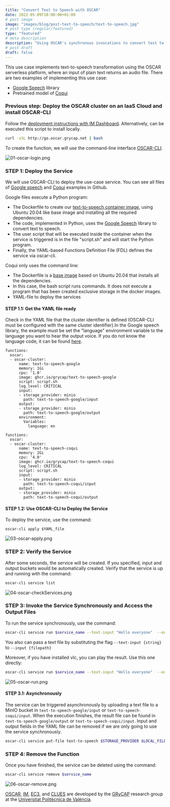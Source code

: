 ```yaml
---
title: "Convert Text to Speech with OSCAR"
date: 2022-05-09T18:00:00+01:00
# post image
image: "images/blog/post-text-to-speech/text-to-speech.jpg"
# post type (regular/featured)
type: "featured"
# meta description
description: "Using OSCAR's synchronous invocations to convert text to audio files"
# post draft
draft: false
---
```



This use case implements text-to-speech transformation using the OSCAR serverless platform, where an input of plain text returns an audio file. There are two examples of implementing this use case:

- [Google Speech](https://pypi.org/project/google-speech/) library
- Pretrained model of [Coqui](https://github.com/coqui-ai/TTS)

### Previous step: Deploy the OSCAR cluster on an IaaS Cloud and install OSCAR-CLI

Follow the [deployment instructions with IM Dashboard](https://docs.oscar.grycap.net/deploy-im-dashboard/). Alternatively, can be executed this script to install locally.

```bash
curl -sSL http://go.oscar.grycap.net | bash
```

To create the function, we will use the command-line interface [OSCAR-CLI](https://docs.oscar.grycap.net/oscar-cli/).

![01-oscar-login.png](../../images/blog/post-text-to-speech/01-oscar-login.png)

### STEP 1: Deploy the Service

We will use OSCAR-CLI to deploy the use-case service. You can see all files of [Google speech](https://github.com/orgs/grycap/packages/container/package/text-to-speech-google) and [Coqui](https://github.com/orgs/grycap/packages/container/package/text-to-speech-coqui) examples in Github.

Google files execute a Python program:

- The Dockerfile to create our [text-to-speech container image](https://github.com/orgs/grycap/packages/container/package/text-to-speech-google), using Ubuntu 20.04 like base image and installing all the required dependencies.
- The code, implemented in Python, uses the [Google Speech](https://pypi.org/project/google-speech/) library to convert text to speech.
- The user script that will be executed inside the container when the service is triggered is in the file "script.sh" and will start the Python program.
- Finally, the YAML-based Functions Definition File (FDL) defines the service via oscar-cli.

Coqui only uses the command line:

- The Dockerfile is a [base image](https://github.com/orgs/grycap/packages/container/package/text-to-speech-coqui) based on Ubuntu 20.04 that installs all the dependencies.
- In this case, the bash script runs commands. It does not execute a program that has been created exclusive storage in the docker images.
- YAML-file to deploy the services

#### STEP 1.1: Get the YAML file ready

Check in the YAML file that the cluster identifier is defined (OSCAR-CLI must be configured with the same cluster identifier).In the Google speech library, the example must be set the "language" environment variable to the language you want to hear the output voice. If you do not know the language code, it can be found [here](https://www.andiamo.co.uk/resources/iso-language-codes/).


```
functions:
  oscar:
  - oscar-cluster:
      name: text-to-speech-google
      memory: 1Gi
      cpu: '1.0'
      image: ghcr.io/grycap/text-to-speech-google
      script: script.sh
      log_level: CRITICAL
      input:
      - storage_provider: minio
        path: text-to-speech-google/input
      output:
      - storage_provider: minio
        path: text-to-speech-google/output
      environment: 
        Variables:
          language: en
```

```
functions:
  oscar:
  - oscar-cluster:
      name: text-to-speech-coqui
      memory: 2Gi
      cpu: '4.0'
      image: ghcr.io/grycap/text-to-speech-coqui
      log_level: CRITICAL
      script: script.sh
      input:
      - storage_provider: minio
        path: text-to-speech-coqui/input
      output:
      - storage_provider: minio
        path: text-to-speech-coqui/output
```

#### STEP 1.2: Use OSCAR-CLI to Deploy the Service

To deploy the service, use the command:

```
oscar-cli apply $YAML_file

```

![03-oscar-apply.png](../../images/blog/post-text-to-speech/03-oscar-apply.png)

### STEP 2: Verify the Service

After some seconds, the service will be created. If you specified, input and output buckets would be automatically created. Verify that the service is up and running with the command:

```sh
oscar-cli service list
```

![04-oscar-checkServices.png](../../images/blog/post-text-to-speech/04-oscar-checkServices.png)

### STEP 3: Invoke the Service Synchronously and Access the Output Files

To run the service synchronously, use the command:

```sh
oscar-cli service run $service_name --text-input "Hello everyone"  --output output.mp3
```

You also can pass a text file by substituting the flag `--text-input {string}` to `--input {filepath}`

Moreover, if you have installed vlc, you can play the result. Use this one directly:

```sh
oscar-cli service run $service_name --text-input "Hello everyone"  --output output.mp3 && vlc output.mp3
```

![05-oscar-run.png](../../images/blog/post-text-to-speech/05-oscar-run.png)

#### STEP 3.1: Asynchronously

The service can be triggered asynchronously by uploading a text file to a MinIO bucket in `text-to-speech-google/input` or `text-to-speech-coqui/input`. When the execution finishes, the result file can be found in `text-to-speech-google/output` or `text-to-speech-coqui/input`. Input and output fields in the YAML file can be removed if we are only going to use the service synchronously.

```sh
oscar-cli service put-file text-to-speech $STORAGE_PROVIDER $LOCAL_FILE $REMOTE_FILE
```


### STEP 4: Remove the Function

Once you have finished, the service can be deleted using the command:

```sh
oscar-cli service remove $service_name
```

![06-oscar-remove.png](../../images/blog/post-text-to-speech/06-oscar-remove.png)


[OSCAR](https://grycap.github.io/oscar/), [IM](http://www.grycap.upv.es/im), [EC3](https://github.com/grycap/ec3), and [CLUES](https://www.grycap.upv.es/clues/) are developed by the [GRyCAP](https://www.grycap.upv.es/) research group at the [Universitat Politècnica de València](https://www.upv.es/).
